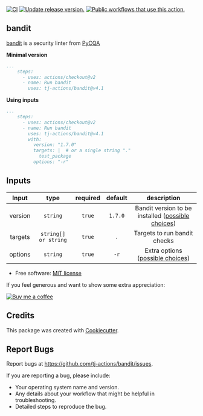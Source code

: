 [![CI](https://github.com/tj-actions/bandit/workflows/CI/badge.svg)](https://github.com/tj-actions/bandit/actions?query=workflow%3ACI)
[![Update release version.](https://github.com/tj-actions/bandit/workflows/Update%20release%20version./badge.svg)](https://github.com/tj-actions/bandit/actions?query=workflow%3A%22Update+release+version.%22) [![Public workflows that use this action.](https://img.shields.io/endpoint?url=https%3A%2F%2Fapi-tj-actions1.vercel.app%2Fapi%2Fgithub-actions%2Fused-by%3Faction%3Dtj-actions%2Fbandit%26badge%3Dtrue)](https://github.com/search?o=desc&q=tj-actions+bandit+path%3A.github%2Fworkflows+language%3AYAML&s=&type=Code)


bandit
------

[bandit](https://github.com/PyCQA/bandit) is a security linter from [PyCQA](https://github.com/PyCQA?type=source)

**Minimal version**

```yaml
...
    steps:
      - uses: actions/checkout@v2
      - name: Run bandit
        uses: tj-actions/bandit@v4.1
```

**Using inputs**

```yaml
...
    steps:
      - uses: actions/checkout@v2
      - name: Run bandit
        uses: tj-actions/bandit@v4.1
        with:
          version: "1.7.0"
          targets: |  # or a single string "." 
            test_package
          options: "-r"
```


## Inputs

|   Input       |    type    |  required     |  default                      |  description  |
|:-------------:|:-----------:|:-------------:|:----------------------------:|:-------------:|
| version |  `string`   |    `true`    | `1.7.0`                      | Bandit version to be installed ([possible choices](https://github.com/PyCQA/bandit/tags))  |
| targets |  `string[] or string`   |    `true`    | `.`                      | Targets to run bandit checks  |
| options |  `string`   |    `true`    | `-r`                      | Extra options ([possible choices](https://github.com/tj-actions/bandit/blob/main/action.yml#L13))  |



* Free software: [MIT license](LICENSE)

If you feel generous and want to show some extra appreciation:

[![Buy me a coffee][buymeacoffee-shield]][buymeacoffee]

[buymeacoffee]: https://www.buymeacoffee.com/jackton1
[buymeacoffee-shield]: https://www.buymeacoffee.com/assets/img/custom_images/orange_img.png



Credits
-------

This package was created with [Cookiecutter](https://github.com/cookiecutter/cookiecutter).



Report Bugs
-----------

Report bugs at https://github.com/tj-actions/bandit/issues.

If you are reporting a bug, please include:

* Your operating system name and version.
* Any details about your workflow that might be helpful in troubleshooting.
* Detailed steps to reproduce the bug.
